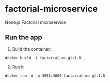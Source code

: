 # factorial-microservice

Node.js Factorial microservice

## Run the app

1. Build the container:

```
docker build -t factorial-ms-gl:1.0 .
```

2. Run it

```
docker run -d -p 3001:3000 factorial-ms-gl:1.0
```
